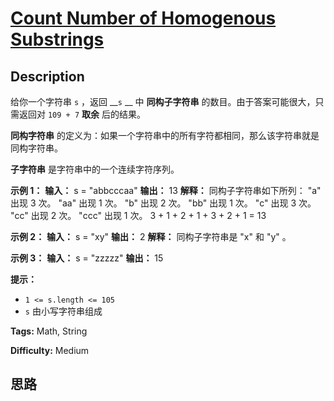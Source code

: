 # [Count Number of Homogenous Substrings][title]

## Description

给你一个字符串 `s` ，返回 __`s` __ 中 **同构子字符串** 的数目。由于答案可能很大，只需返回对 `109 + 7` **取余**
后的结果。

**同构字符串** 的定义为：如果一个字符串中的所有字符都相同，那么该字符串就是同构字符串。

**子字符串** 是字符串中的一个连续字符序列。

**示例 1：**
            **输入：** s = "abbcccaa"    **输出：** 13    **解释：** 同构子字符串如下所列：    "a"   出现 3 次。    "aa"  出现 1 次。    "b"   出现 2 次。    "bb"  出现 1 次。    "c"   出现 3 次。    "cc"  出现 2 次。    "ccc" 出现 1 次。    3 + 1 + 2 + 1 + 3 + 2 + 1 = 13

**示例 2：**
            **输入：** s = "xy"    **输出：** 2    **解释：** 同构子字符串是 "x" 和 "y" 。

**示例 3：**
            **输入：** s = "zzzzz"    **输出：** 15    

**提示：**

  * `1 <= s.length <= 105`
  * `s` 由小写字符串组成


**Tags:** Math, String

**Difficulty:** Medium

## 思路

[title]: https://leetcode-cn.com/problems/count-number-of-homogenous-substrings
